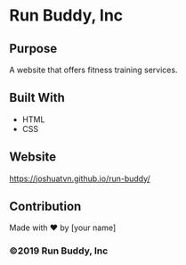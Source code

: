 # Run Buddy, Inc

## Purpose
A website that offers fitness training services. 

## Built With
* HTML
* CSS

## Website
https://joshuatvn.github.io/run-buddy/

## Contribution
Made with ❤️ by [your name]

### ©️2019 Run Buddy, Inc 